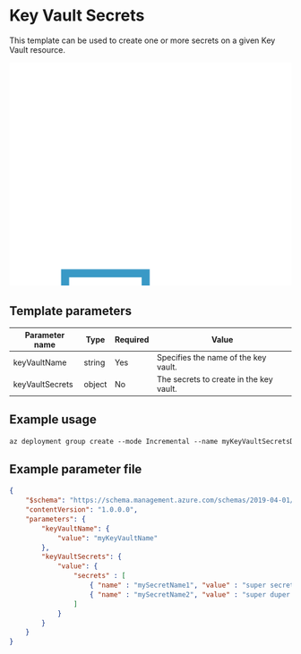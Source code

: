 # Key Vault Secrets

This template can be used to create one or more secrets on a given Key Vault resource.

![Resource view](overview.png)

## Template parameters

| Parameter name  | Type   | Required | Value                                   |
|-----------------|--------|----------|-----------------------------------------|
| keyVaultName    | string | Yes      | Specifies the name of the key vault.    |
| keyVaultSecrets | object | No       | The secrets to create in the key vault. |

## Example usage

``` ps
az deployment group create --mode Incremental --name myKeyVaultSecretsDeployment --resource-group myResourceGroup --template-file ./azuredeploy.json --template-uri "https://raw.githubusercontent.com/equinor/ioc-shared-infrastructure/master/resources/resourceKeyVaultSecrets/azuredeploy.jsonc"
```

## Example parameter file

``` json
{
    "$schema": "https://schema.management.azure.com/schemas/2019-04-01/deploymentParameters.json#",
    "contentVersion": "1.0.0.0",
    "parameters": {
        "keyVaultName": {
            "value": "myKeyVaultName"
        },
        "keyVaultSecrets": {
            "value": {
                "secrets" : [
                    { "name" : "mySecretName1", "value" : "super secret", "contentType" : "myContentType" },
                    { "name" : "mySecretName2", "value" : "super duper secret", "contentType" : "myContentType"}
                ]
            }
        }
    }
}
```
